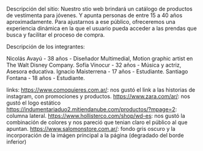 Descripción del sitio:
Nuestro stio web brindará un catálogo de productos de vestimenta para jóvenes. Y apunta personas de entre 15 a 40 años aproximadamente.
Para ajustarnos a ese público, ofreceremos una experiencia dinámica en la que el usuario pueda acceder a las prendas que busca y facilitar el proceso de compra.

Descripción de los integrantes:

Nicolás Avayú - 38 años - Diseñador Multimedial, Motion graphic artist en The Walt Disney Company.
Sofía Vinocur - 32 años - Música y actriz, Asesora educativa. 
Ignacio Maisterrena - 17 años - Estudiante. 
Santiago Fontana - 18 años - Estudiante. 

links:
https://www.comoquieres.com.ar/: nos gustó el link a las historias de instagram, con promociones y productos.
https://www.zara.com/ar/: nos gustó el logo estático 
https://indumentariaduo2.mitiendanube.com/productos/?mpage=2: columna lateral.
https://www.hollisterco.com/shop/wd-es: nos gustó la combinación de colores y nos pareció que tenian claro el público al que apuntan.
https://www.salomonstore.com.ar/: fondo gris oscuro y la incorporación de la imágen principal a la página (degradado del borde inferior)